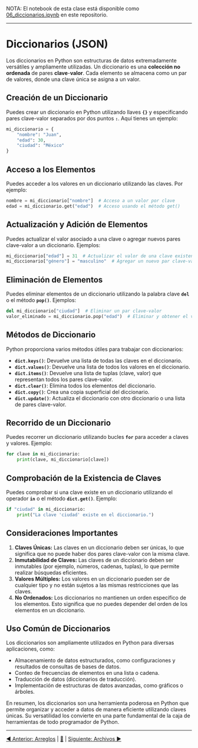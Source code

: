 NOTA: El notebook de esta clase está disponible como [06_diccionarios.ipynb](06_diccionarios.ipynb) en este repositorio.

---

# Diccionarios (JSON)

Los diccionarios en Python son estructuras de datos extremadamente versátiles y ampliamente utilizadas. Un diccionario es una **colección no ordenada** de pares **clave**-**valor**. Cada elemento se almacena como un par de valores, donde una clave única se asigna a un valor.

## **Creación de un Diccionario**

Puedes crear un diccionario en Python utilizando llaves **`{}`** y especificando pares clave-valor separados por dos puntos **`:`**. Aquí tienes un ejemplo:

```python
mi_diccionario = {
    "nombre": "Juan",
    "edad": 30,
    "ciudad": "México"
}
```

## **Acceso a los Elementos**

Puedes acceder a los valores en un diccionario utilizando las claves. Por ejemplo:

```python
nombre = mi_diccionario["nombre"]  # Acceso a un valor por clave
edad = mi_diccionario.get("edad")  # Acceso usando el método get()
```

## **Actualización y Adición de Elementos**

Puedes actualizar el valor asociado a una clave o agregar nuevos pares clave-valor a un diccionario. Ejemplos:

```python
mi_diccionario["edad"] = 31  # Actualizar el valor de una clave existente
mi_diccionario["género"] = "masculino"  # Agregar un nuevo par clave-valor
```

## **Eliminación de Elementos**

Puedes eliminar elementos de un diccionario utilizando la palabra clave **`del`** o el método **`pop()`**. Ejemplos:

```python
del mi_diccionario["ciudad"]  # Eliminar un par clave-valor
valor_eliminado = mi_diccionario.pop("edad")  # Eliminar y obtener el valor
```

## **Métodos de Diccionario**

Python proporciona varios métodos útiles para trabajar con diccionarios:

- **`dict.keys()`**: Devuelve una lista de todas las claves en el diccionario.
- **`dict.values()`**: Devuelve una lista de todos los valores en el diccionario.
- **`dict.items()`**: Devuelve una lista de tuplas (clave, valor) que representan todos los pares clave-valor.
- **`dict.clear()`**: Elimina todos los elementos del diccionario.
- **`dict.copy()`**: Crea una copia superficial del diccionario.
- **`dict.update()`**: Actualiza el diccionario con otro diccionario o una lista de pares clave-valor.

## **Recorrido de un Diccionario**

Puedes recorrer un diccionario utilizando bucles **`for`** para acceder a claves y valores. Ejemplo:

```python
for clave in mi_diccionario:
    print(clave, mi_diccionario[clave])
```

## **Comprobación de la Existencia de Claves**

Puedes comprobar si una clave existe en un diccionario utilizando el operador **`in`** o el método **`dict.get()`**. Ejemplo:

```python
if "ciudad" in mi_diccionario:
    print("La clave 'ciudad' existe en el diccionario.")
```

## **Consideraciones Importantes**

1. **Claves Únicas:** Las claves en un diccionario deben ser únicas, lo que significa que no puede haber dos pares clave-valor con la misma clave.
2. **Inmutabilidad de Claves:** Las claves de un diccionario deben ser inmutables (por ejemplo, números, cadenas, tuplas), lo que permite realizar búsquedas eficientes.
3. **Valores Múltiples:** Los valores en un diccionario pueden ser de cualquier tipo y no están sujetos a las mismas restricciones que las claves.
4. **No Ordenados:** Los diccionarios no mantienen un orden específico de los elementos. Esto significa que no puedes depender del orden de los elementos en un diccionario.

## **Uso Común de Diccionarios**

Los diccionarios son ampliamente utilizados en Python para diversas aplicaciones, como:

- Almacenamiento de datos estructurados, como configuraciones y resultados de consultas de bases de datos.
- Conteo de frecuencias de elementos en una lista o cadena.
- Traducción de datos (diccionarios de traducción).
- Implementación de estructuras de datos avanzadas, como gráficos o árboles.

En resumen, los diccionarios son una herramienta poderosa en Python que permite organizar y acceder a datos de manera eficiente utilizando claves únicas. Su versatilidad los convierte en una parte fundamental de la caja de herramientas de todo programador de Python.

---


[◀ Anterior: Arreglos](05_Arreglos.md) | [🔼](#top) | [Siguiente: Archivos ▶](07_archivos.md)